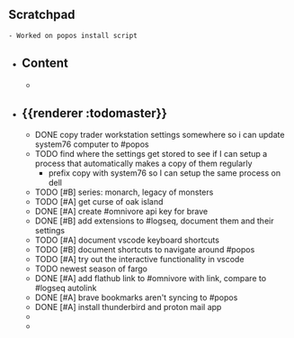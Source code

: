 ## Scratchpad
	- Worked on popos install script
- ## Content
	-
- ## {{renderer :todomaster}}
	- DONE copy trader workstation settings somewhere so i can update system76 computer to #popos
	- TODO find where the settings get stored to see if I can setup a process that automatically makes a copy of them regularly
		- prefix copy with system76 so I can setup the same process on dell
	- TODO [#B] series: monarch, legacy of monsters
	- TODO [#A] get curse of oak island
	- DONE [#A] create #omnivore api key for brave
	- DONE [#B] add extensions to #logseq, document them and their settings
	- TODO [#A] document vscode keyboard shortcuts
	- TODO [#B] document shortcuts to navigate around #popos
	- TODO [#A] try out the interactive functionality in vscode
	- TODO newest season of fargo
	- DONE [#A] add flathub link to #omnivore with link, compare to #logseq autolink
	- DONE [#A] brave bookmarks aren't syncing to #popos
	- DONE [#A] install thunderbird and proton mail app
	-
	-
